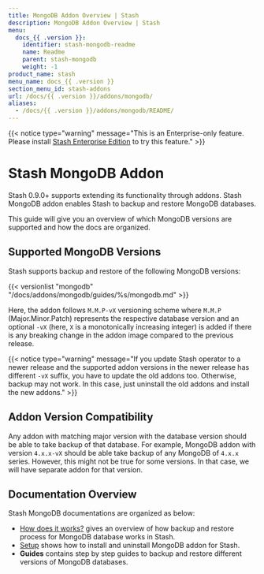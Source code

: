 ```yaml
---
title: MongoDB Addon Overview | Stash
description: MongoDB Addon Overview | Stash
menu:
  docs_{{ .version }}:
    identifier: stash-mongodb-readme
    name: Readme
    parent: stash-mongodb
    weight: -1
product_name: stash
menu_name: docs_{{ .version }}
section_menu_id: stash-addons
url: /docs/{{ .version }}/addons/mongodb/
aliases:
  - /docs/{{ .version }}/addons/mongodb/README/
---
```


{{< notice type="warning" message="This is an Enterprise-only feature. Please install [Stash Enterprise Edition](/docs/setup/install/enterprise.md) to try this feature." >}}

# Stash MongoDB Addon

Stash 0.9.0+ supports extending its functionality through addons. Stash MongoDB addon enables Stash to backup and restore MongoDB databases.

This guide will give you an overview of which MongoDB versions are supported and how the docs are organized.

## Supported MongoDB Versions

Stash supports backup and restore of the following MongoDB versions:

{{< versionlist "mongodb" "/docs/addons/mongodb/guides/%s/mongodb.md" >}}

Here, the addon follows `M.M.P-vX` versioning scheme where `M.M.P` (Major.Minor.Patch) represents the respective database version and an optional `-vX` (here, `X` is a monotonically increasing integer) is added if there is any breaking change in the addon image compared to the previous release.

{{< notice type="warning" message="If you update Stash operator to a newer release and the supported addon versions in the newer release has different `-vX` suffix, you have to update the old addons too. Otherwise, backup may not work. In this case, just uninstall the old addons and install the new addons." >}}

## Addon Version Compatibility

Any addon with matching major version with the database version should be able to take backup of that database. For example, MongoDB addon with version `4.x.x-vX` should be able take backup of any MongoDB of `4.x.x` series. However, this might not be true for some versions. In that case, we will have separate addon for that version.

## Documentation Overview

Stash MongoDB documentations are organized as below:

- [How does it works?](/docs/addons/mongodb/overview.md) gives an overview of how backup and restore process for MongoDB database works in Stash.
- [Setup](/docs/addons/mongodb/setup/install.md) shows how to install and uninstall MongoDB addon for Stash.
- **Guides** contains step by step guides to backup and restore different versions of MongoDB databases.
